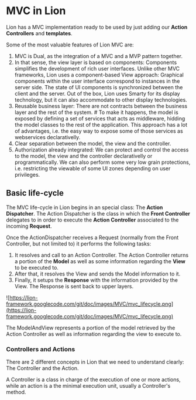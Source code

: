 # MVC in Lion #

Lion has a MVC implementation ready to be used by just adding our **Action Controllers** and **templates**.

Some of the most valuable features of Lion MVC are:

  1. MVC is Dual, as the integration of a MVC and a MVP pattern together.
  1. In that sense, the view layer is based on components: Components simplifies the development of rich user interfaces. Unlike other MVC frameworks, Lion uses a component-based View approach: Graphical components within the user interface correspond to instances in the server side. The state of UI components is synchronized between the client and the server. Out of the box, Lion uses Smarty for its display technology, but it can also accommodate to other display technologies.
  1. Reusable business layer: There are not contracts between the business layer and the rest of the system.  # To make it happens, the model is exposed by defining a set of services that acts as middleware, hidding the model classes to the rest of the application. This approach has a lot of advantages, i.e. the easy way to expose some of those services as webservices declarativelly.
  1. Clear separation between the model, the view and the controller.
  1. Authorization already integrated: We can protect and control the access to the model, the view and the controller declarativelly or programmatically. We can also perform some very low grain protections, i.e. restricting the viewable of some UI zones depending on user privileges.

## Basic life-cycle ##

The MVC life-cycle in Lion begins in an special class: The **Action Dispatcher**.
The Action Dispatcher is the class in which the **Front Controller** delegates to in order to execute the **Action Controller** associated to the incoming **Request**.

Once the ActionDispatcher receives a Request (normally from the Front Controller, but not limited to) it performs the following tasks:

  1. It resolves and call to an Action Controller. The Action Controller returns a portion of the **Model** as well as some information regarding the **View** to be executed to.
  1. After that, it resolves the View and sends the Model information to it.
  1. Finally, it setups the **Response** with the information provided by the View. The Response is sent back to upper layers.

![https://lion-framework.googlecode.com/git/doc/images/MVC/mvc_lifecycle.png](https://lion-framework.googlecode.com/git/doc/images/MVC/mvc_lifecycle.png)

The ModelAndView represents a portion of the model retrieved by the Action Controller as well as information regarding the view to execute to.

### Controllers and Actions ###

There are 2 different concepts in Lion that we need to understand clearly: The Controller and the Action.

A Controller is a class in charge of the execution of one or more actions, while an action is a the minimal execution unit, usually a Controller's method.